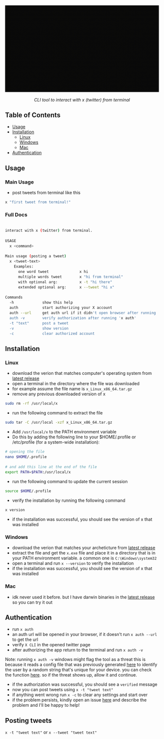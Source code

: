 ![preview](./assets/preview.gif)

<div align="center"><i>CLI tool to interact with x (twitter) from terminal</i></div>

## Table of Contents

- [Usage](#usage)
- [Installation](#installation)
  - [Linux](#linux)
  - [Windows](#windows)
  - [Mac](#mac)
- [Authentication](#authentication)

## Usage


### Main Usage

- post tweets from terminal like this

```bash
x "first tweet from terminal!"
```

### Full Docs

```bash

interact with x (twitter) from terminal.

USAGE
  x <command>

Main usage (posting a tweet)
  x <tweet-text>
    Examples:
      one word tweet              x hi
      multiple words tweet        x "hi from terminal"
      with optional arg:          x -t "hi there"
      extended optional arg:      x --tweet "hi x"

Commands
  -h             show this help
  auth           start authorizing your X account
  auth --url     get auth url if it didn't open browser after running 'x auth'
  auth -v        verify authorization after running 'x auth'
  -t "text"      post a tweet
  -v             show version
  -c             clear authorized account
```

## Installation

### Linux

- download the verion that matches computer's operating system from [latest release](https://github.com/devhindo/x/releases/latest)
- open a terminal in the directory where the file was downloaded
- for example assume the file name is `x_Linux_x86_64.tar.gz`
- remove any previous downloaded version of x

```bash
sudo rm -rf /usr/local/x
```

- run the following command to extract the file

```bash
sudo tar -C /usr/local -xzf x_Linux_x86_64.tar.gz
```

- Add `/usr/local/x` to the PATH environment variable
- Do this by adding the following line to your $HOME/.profile or /etc/profile (for a system-wide installation):

```bash
# opening the file
nano $HOME/.profile

# and add this line at the end of the file
export PATH=$PATH:/usr/local/x
```

- run the following command to update the current session

```bash
source $HOME/.profile 
```

- verify the installation by running the following command

```bash
x version
```

- if the installation was successful, you should see the version of x that was installed

### Windows

- download the verion that matches your archeticture from [latest release](https://github.com/devhindo/x/releases/latest)
- extract the file and get the `x.exe` file and place it in a directory that is in your PATH environment variable. a common one is `C:\Windows\system32`
- open a terminal and run `x --version` to verify the installation
- if the installation was successful, you should see the version of x that was installed

### Mac

- idk never used it before. but I have darwin binaries in the [latest release](https://github.com/devhindo/x/releases/latest) so you can try it out

## Authentication

- run `x auth`
- an auth url will be opened in your browser, if it doesn't run `x auth --url` to get the url
- verify `X CLI` in the opened twitter page
- after authorizing the app return to the terminal and run `x auth -v`

Note: running `x auth -v` windows might flag the tool as a threat this is because it reads a config file that was previously generated [here](https://github.com/devhindo/x/blob/b00b1a911e1e7ac364dd2d10f941e95d76bfb3ac/src/cli/lock/key.go#L13) to identify the user by a random string that's unique for your device. you can check the function [here](https://github.com/devhindo/x/blob/b00b1a911e1e7ac364dd2d10f941e95d76bfb3ac/src/cli/lock/key.go#L42C1-L42C1). so if the threat shows up, allow it and continue.

- if the authorization was successful, you should see a `verified` message
- now you can post tweets using `x -t "tweet text"`
- if anything went wrong run `x -c` to clear any settings and start over
- if the problem persists, kindly open an issue [here](https://github.com/devhindo/x/issues/new) and describe the problem and I'll be happy to help!


## Posting tweets

`x -t "tweet text"` or `x --tweet "tweet text"`
